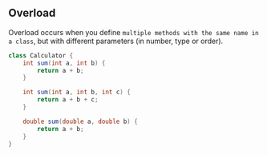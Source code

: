 ## Overload

Overload occurs when you define `multiple methods with the same name in a class`, but with different parameters (in number, type or order).

```java
class Calculator {
    int sum(int a, int b) {
        return a + b;
    }

    int sum(int a, int b, int c) {
        return a + b + c;
    }

    double sum(double a, double b) {
        return a + b;
    }
}
```